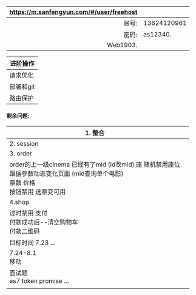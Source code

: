 | https://m.sanfengyun.com/#/user/freehost |             |
| ---------------------------------------: | ----------- |
|                                    账号: | 13624120961 |
|                                    密码: | as12340.    |
|                                 Web1903. |             |

| 进阶操作  |
| --------- |
| 请求优化  |
| 部署和git |
| 路由保护  |

#### 剩余问题: 

| 1. 整合                                                      |      |
| ------------------------------------------------------------ | ---- |
| 2. session                                                   |      |
| 3. order                                                     |      |
| order的上一级cinema 已经有了mid (id改mid) 座 随机禁用座位<br />跟据参数动态变化页面 (mid查询单个电影)<br />票数 价格<br />按钮禁用 选票变可用<br /> |      |
| 4.shop                                                       |      |
| 过时禁用 支付<br />付款成功后--清空购物车<br />付款二维码    |      |
| 目标时间 7.23  ...                                           |      |
| 7.24-8.1<br/>移动                                            |      |
| 面试题<br/>es7 token promise ...                             |      |
|                                                              |      |

